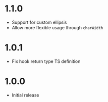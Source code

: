 # 1.1.0

- Support for custom ellipsis
- Allow more flexible usage through `charWidth`

# 1.0.1

- Fix hook return type TS definition

# 1.0.0

- Initial release

